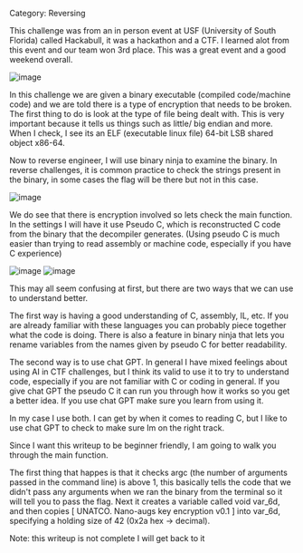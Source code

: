 Category: Reversing

This challenge was from an in person event at USF (University of South Florida) called Hackabull, it was a hackathon and a CTF. 
I learned alot from this event and our team won 3rd place. This was a great event and a good weekend overall.

![image](https://github.com/user-attachments/assets/16a06c4e-e6a7-4c16-843a-0d4e48c50682)


In this challenge we are given a binary executable (compiled code/machine code) and we are told there is a type of encryption that 
needs to be broken. The first thing to do is look at the type of file being dealt with. This is very important because it tells us
things such as little/ big endian and more. When I check, I see its an ELF (executable linux file) 64-bit LSB shared object
 x86-64.

 Now to reverse engineer, I will use binary ninja to examine the binary. In reverse challenges, it is common practice to check the strings present in the binary, in some cases the flag will be there but not in this case.

 ![image](https://github.com/user-attachments/assets/2731fe5d-808f-4144-8b07-bafed488ca3a)

We do see that there is encryption involved so lets check the main function. In the settings I will have it use Pseudo C, which is reconstructed C code from the binary that the decompiler generates. (Using pseudo C is much easier than trying to read assembly or machine code, especially if you have C experience)

![image](https://github.com/user-attachments/assets/a5005edc-2f1d-4216-b28f-d4075e148cb3)
![image](https://github.com/user-attachments/assets/cfb9ad5f-26f3-4e97-999a-44a3cd129606)


This may all seem confusing at first, but there are two ways that we can use to understand better.  

The first way is having a good understanding of C, assembly, IL, etc. If you are already familiar with these languages you can probably piece together what the code is doing. There is also a feature in binary ninja that lets you rename variables from the names 
given by pseudo C for better readability. 

The second way is to use chat GPT. In general I have mixed feelings about using AI in CTF challenges, but I think its valid to use it to try to understand code, especially if you are not familiar with C or coding in general. If you give chat GPT the pseudo C it can run you through how it works so you get a better idea. If you use chat GPT make sure you learn from using it.

In my case I use both. I can get by when it comes to reading C, but I like to use chat GPT to check to make sure Im on the right track.

Since I want this writeup to be beginner friendly, I am going to walk you through the main function.

The first thing that happes is that it checks argc (the number of arguments passed in the command line) is above 1, this basically tells the code that we didn't pass any arguments when we ran the binary from the terminal so it will tell you to pass the flag.
Next it creates a variable called void var_6d, and then copies [ UNATCO. Nano-augs key encryption v0.1 ] into var_6d, specifying a holding size of 42 (0x2a hex -> decimal). 

Note: this writeup is not complete I will get back to it



